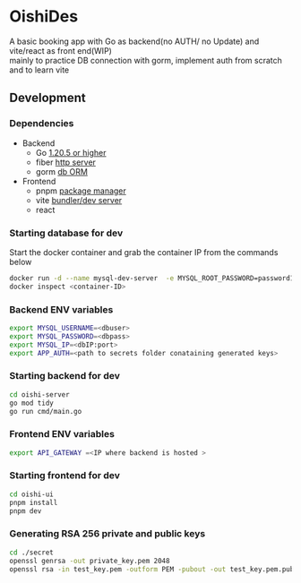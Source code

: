 # OishiDes
A basic booking app with Go as backend(no AUTH/ no Update) and vite/react as front end(WIP)  
mainly to practice DB connection with gorm, implement auth from scratch and to learn vite

## Development 

### Dependencies 
* Backend  
    * Go [1.20.5 or higher](https://go.dev/doc/)
    * fiber [http server](https://gofiber.io/)
    * gorm [db ORM](https://gorm.io/)  
* Frontend  
    * pnpm [package manager](https://pnpm.io/)
    * vite [bundler/dev server](https://vitejs.dev/guide/why.html)
    * react
### Starting database for dev

Start the docker container and grab the container IP from the commands below 
```bash 
docker run -d --name mysql-dev-server  -e MYSQL_ROOT_PASSWORD=password123 bitnami/mysql:latest
docker inspect <container-ID>
```
### Backend ENV variables 
```bash
export MYSQL_USERNAME=<dbuser>
export MYSQL_PASSWORD=<dbpass>
export MYSQL_IP=<dbIP:port>
export APP_AUTH=<path to secrets folder conataining generated keys>
```

### Starting backend for dev
```bash
cd oishi-server
go mod tidy
go run cmd/main.go
```
### Frontend ENV variables
```bash 
export API_GATEWAY =<IP where backend is hosted >
```
### Starting frontend for dev
```bash
cd oishi-ui 
pnpm install
pnpm dev
```

### Generating RSA 256 private and public keys
```bash
cd ./secret
openssl genrsa -out private_key.pem 2048
openssl rsa -in test_key.pem -outform PEM -pubout -out test_key.pem.pub 
```
